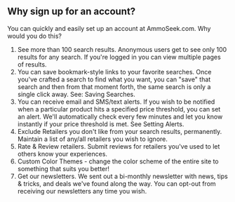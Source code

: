 <!-- TITLE: User Accounts -->
<!-- SUBTITLE: All about AmmoSeek.com user accounts and the features they bring -->

## Why sign up for an account?

You can quickly and easily set up an account at AmmoSeek.com. Why would you do this?

1. See more than 100 search results. Anonymous users get to see only 100 results for any search. If you're logged in you can view multiple pages of results.
1. You can save bookmark-style links to your favorite searches. Once you've crafted a search to find what you want, you can "save" that search and then from that moment forth, the same search is only a single click away. See: Saving Searches.
1. You can receive email and SMS/text alerts. If you wish to be notified when a particular product hits a specified price threshold, you can set an alert. We'll automatically check every few minutes and let you know instantly if your price threshold is met. See Setting Alerts.
1. Exclude Retailers you don't like from your search results, permanently. Maintain a list of any/all retailers you wish to ignore.
1. Rate & Review retailers. Submit reviews for retailers you've used to let others know your experiences.
1. Custom Color Themes - change the color scheme of the entire site to something that suits you better!
1. Get our newsletters. We sent out a bi-monthly newsletter with news, tips & tricks, and deals we've found along the way. You can opt-out from receiving our newsletters any time you wish.